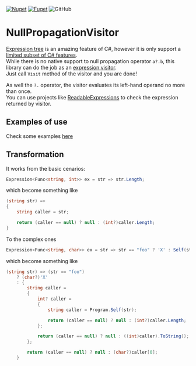 [![Nuget](https://img.shields.io/nuget/v/NullPropagationVisitor?style=plastic)](https://www.nuget.org/packages/NullPropagationVisitor/)
[![Fuget](https://www.fuget.org/packages/NullPropagationVisitor/badge.svg)](https://www.fuget.org/packages/NullPropagationVisitor)
![GitHub](https://img.shields.io/github/license/leandromoh/NullPropagationVisitor)

# NullPropagationVisitor

[Expression tree](https://docs.microsoft.com/dotnet/csharp/programming-guide/concepts/expression-trees/) is an amazing feature of C#, however it is only support a [limited subset of C# features](https://github.com/dotnet/csharplang/discussions/158).  
While there is no native support to null propagation operator `a?.b`, this library can do the job as an [expression visitor](https://stackoverflow.com/questions/41432852/why-would-i-want-to-use-an-expressionvisitor).  
Just call `Visit` method of the visitor and you are done!

As well the `?.` operator, the visitor evaluates its left-hand operand no more than once.  
You can use projects like [ReadableExpressions](https://github.com/agileobjects/ReadableExpressions) to check the expression returned by visitor.

## Examples of use

Check some examples [here](NullPropagationVisitor.UnitTest/NullPropagationVisitorTest.cs)

## Transformation

It works from the basic cenarios:

```c#
Expression<Func<string, int>> ex = str => str.Length;
```
which become something like
```c#
(string str) =>
{
    string caller = str;

    return (caller == null) ? null : (int?)caller.Length;
}
```

To the complex ones
```c#
Expression<Func<string, char>> ex = str => str == "foo" ? 'X' : Self(str).Length.ToString()[0];
```
which become something like
```c#
(string str) => (str == "foo")
    ? (char?)'X'
    : {
        string caller =
        {
            int? caller =
            {
                string caller = Program.Self(str);

                return (caller == null) ? null : (int?)caller.Length;
            };

            return (caller == null) ? null : ((int)caller).ToString();
        };

        return (caller == null) ? null : (char?)caller[0];
    }

```
